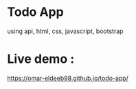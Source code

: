 # Todo App 
using api, html, css, javascript, bootstrap

# Live demo :
https://omar-eldeeb98.github.io/todo-app/
